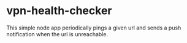 # vpn-health-checker
This simple node app periodically pings a given url and sends a push notification when the url is unreachable.
